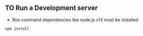 ## TO Run a Development server

- Run command dependencies like node.js v14 must be installed

```bash
npm install
```
